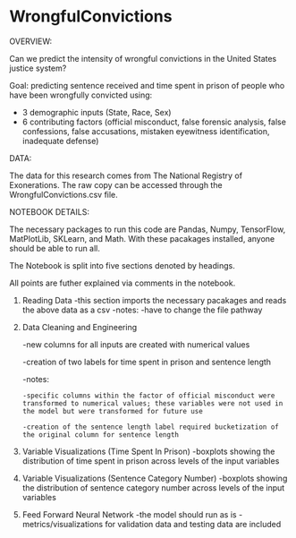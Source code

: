 # WrongfulConvictions

OVERVIEW:

Can we predict the intensity of wrongful convictions in the United States justice system?

Goal: predicting sentence received and time spent in prison of people who have been wrongfully convicted using:
  - 3 demographic inputs (State, Race, Sex)
  - 6 contributing factors (official misconduct, false forensic analysis, false confessions, false accusations, mistaken eyewitness identification, inadequate defense)

DATA:

The data for this research comes from The National Registry of Exonerations. The raw copy can be accessed through the WrongfulConvictions.csv file.

NOTEBOOK DETAILS:

The necessary packages to run this code are Pandas, Numpy, TensorFlow, MatPlotLib, SKLearn, and Math.
With these pacakages installed, anyone should be able to run all.

The Notebook is split into five sections denoted by headings.

All points are futher explained via comments in the notebook.

1) Reading Data
   -this section imports the necessary pacakages and reads the above data as a csv
   -notes:
       -have to change the file pathway

2) Data Cleaning and Engineering
   
   -new columns for all inputs are created with numerical values
   
   -creation of two labels for time spent in prison and sentence length
   
   -notes:
   
       -specific columns within the factor of official misconduct were transformed to numerical values; these variables were not used in the model but were transformed for future use
   
       -creation of the sentence length label required bucketization of the original column for sentence length
   

4) Variable Visualizations (Time Spent In Prison)
   -boxplots showing the distribution of time spent in prison across levels of the input variables

5) Variable Visualizations (Sentence Category Number)
   -boxplots showing the distribution of sentence category number across levels of the input variables

6) Feed Forward Neural Network
   -the model should run as is
   -metrics/visualizations for validation data and testing data are included


   
  
